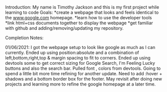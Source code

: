 Introduction: My name is Timothy Jackson and this is my first project while learning to code
Goals:
*create a webpage that looks and feels identical to the www.google.com homepage.
*learn how to use the developer tools
*link html+css documents together to display the webpage
*get familiar with github and adding/removing/updating my repository.

Completion Notes:

01/06/2021: I got the webpage setup to look like google as much as I can currently. Ended up using position:absolute
and a combination of left,bottom,right,top & margin spacing to fit to corners. Ended up using devtools some
to get correct sizing for Google Search, I'm Feeling Lucky buttons and also the search bar. Pulled font , colors from devtools.
Going to spend a little bit more time refining for another update. Need to add :hover + shadows and a bottom border box
for the footer. May revisit after doing new projects and learning more to refine the google homepage at a later time.